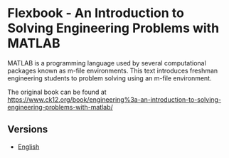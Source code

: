 # Flexbook - An Introduction to Solving Engineering Problems with MATLAB

MATLAB is a programming language used by several computational packages known as m-file environments. This text introduces freshman engineering students to problem solving using an m-file environment.

The original book can be found at https://www.ck12.org/book/engineering%3a-an-introduction-to-solving-engineering-problems-with-matlab/

## Versions

* [English](https://liascript.github.io/course/?https://raw.githubusercontent.com/LiaBooks/Flexbook-An-Introduction-to-Solving-Engineering-Problems-with-MATLAB/main/English/README.md)
